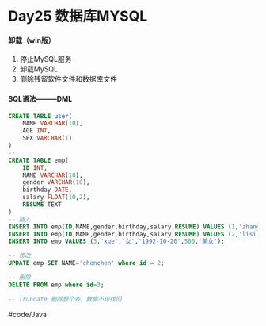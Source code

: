 # Day25  数据库MYSQL
#### 卸载（win版）
1. 停止MySQL服务
2. 卸载MySQL
3. 删除残留软件文件和数据库文件

#### SQL语法———DML
```sql
CREATE TABLE user(
    NAME VARCHAR(10),
    AGE INT,
    SEX VARCHAR(1)   
)
-- 
CREATE TABLE emp(
    ID INT,
    NAME VARCHAR(10),
    gender VARCHAR(10),
    birthday DATE,
    salary FLOAT(10,2),  
    RESUME TEXT
)
-- 插入
INSERT INTO emp(ID,NAME,gender,birthday,salary,RESUME) VALUES (1,'zhangsan','男','1994-10-20',2000,'好男人');
INSERT INTO emp(ID,NAME,gender,birthday,salary,RESUME) VALUES (2,'lisi','男','1997-10-20',200,'小学生');
INSERT INTO emp VALUES (3,'xue','女','1992-10-20',500,'美女');

-- 修改
UPDATE emp SET NAME='chenchen' where id = 2;

-- 删除
DELETE FROM emp where id=3;

-- Truncate 删除整个表，数据不可找回
```


#code/Java